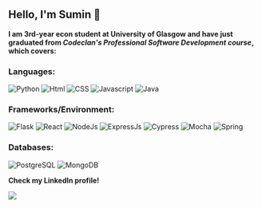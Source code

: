 ## Hello, I'm Sumin 👋
**I am 3rd-year econ student at University of Glasgow and have just graduated from *Codeclan's Professional Software Development course*, which covers:**

### Languages:
![Python](https://img.shields.io/badge/Python-purple.svg?&style=for-the-badge&logo=Python&logoColor=white)
![Html](https://img.shields.io/badge/Html-red.svg?&style=for-the-badge&logo=Html5&logoColor=white)
![CSS](https://img.shields.io/badge/CSS-blue.svg?&style=for-the-badge&logo=CSS3&logoColor=white)
![Javascript](https://img.shields.io/badge/Javascript-yellow.svg?&style=for-the-badge&logo=Javascript&logoColor=white)
![Java](https://img.shields.io/badge/Java-orange.svg?&style=for-the-badge&logo=Java&logoColor=white)

### Frameworks/Environment: 
![Flask](https://img.shields.io/badge/Flask-black.svg?&style=for-the-badge&logo=Flask&logoColor=white)
![React](https://img.shields.io/badge/React-lightblue.svg?&style=for-the-badge&logo=React&logoColor=white)
![NodeJs](https://img.shields.io/badge/Node.JS-green.svg?&style=for-the-badge&logo=Node.js&logoColor=white)
![ExpressJs](https://img.shields.io/badge/Express.JS-yellow.svg?&style=for-the-badge&logo=Express&logoColor=white)
![Cypress](https://img.shields.io/badge/Cypress-darkgrey.svg?&style=for-the-badge&logo=Cypress&logoColor=white)
![Mocha](https://img.shields.io/badge/Mocha-brown.svg?&style=for-the-badge&logo=Mocha&logoColor=white)
![Spring](https://img.shields.io/badge/Spring-green.svg?&style=for-the-badge&logo=Spring&logoColor=white)

### Databases:
![PostgreSQL](https://img.shields.io/badge/PostgreSQL-purple.svg?&style=for-the-badge&logo=PostgreSQL&logoColor=white)
![MongoDB](https://img.shields.io/badge/MongoDB-green.svg?&style=for-the-badge&logo=MongoDB&logoColor=white)


**Check my LinkedIn profile!**

<a href="http://linkedin.com/in/sumin-oh-11410613a"/><img src="https://img.shields.io/badge/Linkedin-blue.svg?&style=for-the-badge&logo=LinkedIn&logoColor=white"/></a>

